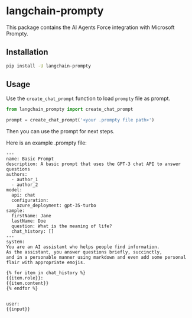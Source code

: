 # langchain-prompty

This package contains the AI Agents Force integration with Microsoft Prompty.

## Installation

```bash
pip install -U langchain-prompty
```

## Usage

Use the `create_chat_prompt` function to load `prompty` file as prompt.

```python
from langchain_prompty import create_chat_prompt

prompt = create_chat_prompt('<your .prompty file path>')
```
Then you can use the prompt for next steps.

Here is an example .prompty file:
```prompty
---
name: Basic Prompt
description: A basic prompt that uses the GPT-3 chat API to answer questions
authors:
  - author_1
  - author_2
model:
  api: chat
  configuration:
    azure_deployment: gpt-35-turbo
sample:
  firstName: Jane
  lastName: Doe
  question: What is the meaning of life?
  chat_history: []
---
system:
You are an AI assistant who helps people find information.
As the assistant, you answer questions briefly, succinctly, 
and in a personable manner using markdown and even add some personal flair with appropriate emojis.

{% for item in chat_history %}
{{item.role}}:
{{item.content}}
{% endfor %}


user:
{{input}}

```

